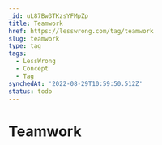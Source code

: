 ```yaml
---
_id: uL87Bw3TKzsYFMpZp
title: Teamwork
href: https://lesswrong.com/tag/teamwork
slug: teamwork
type: tag
tags:
  - LessWrong
  - Concept
  - Tag
synchedAt: '2022-08-29T10:59:50.512Z'
status: todo
---
```


# Teamwork
